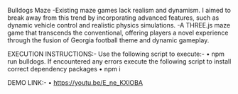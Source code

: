 Bulldogs Maze
-Existing maze games lack realism and dynamism. I aimed to break away from this trend by incorporating advanced features, such as dynamic vehicle control and realistic physics simulations.
-A THREE.js maze game that transcends the conventional, offering players a novel experience through the fusion of Georgia football theme and dynamic gameplay.

EXECUTION INSTRUCTIONS:-
Use the following script to execute:- 
• npm run bulldogs.
 If encountered any errors execute the following script to install correct dependency packages
• npm i 

DEMO LINK:-
• https://youtu.be/E_ne_KXlOBA
